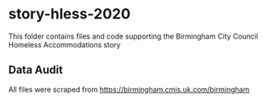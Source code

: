 # story-hless-2020

This folder contains files and code supporting the Birmingham City Council Homeless Accommodations story

## Data Audit

All files were scraped from https://birmingham.cmis.uk.com/birmingham

